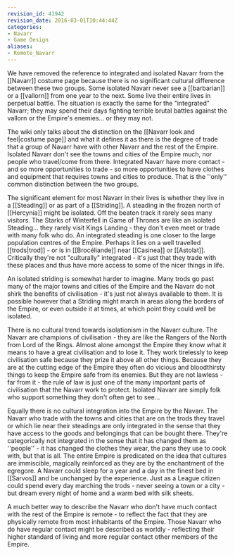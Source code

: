 ```yaml
---
revision_id: 41942
revision_date: 2016-03-01T10:44:44Z
categories:
- Navarr
- Game Design
aliases:
- Remote_Navarr
---
```



We have removed the reference to integrated and isolated Navarr from the [[Navarr]] costume page because there is no significant cultural difference between these two groups. Some isolated Navarr never see a [[barbarian]] or a [[vallorn]] from one year to the next. Some live their entire lives in perpetual battle. The situation is exactly the same for the "integrated" Navarr; they may spend their days fighting terrible brutal battles against the vallorn or the Empire's enemies... or they may not.

The wiki only talks about the distinction on the [[Navarr look and feel|costume page]] and what it defines it as there is the degree of trade that a group of Navarr have with other Navarr and the rest of the Empire. Isolated Navarr don't see the towns and cities of the Empire much, nor people who travel/come from there. Integrated Navarr have more contact - and so more opportunities to trade - so more opportunities to have clothes and equipment that requires towns and cities to produce. That is the ''only'' common distinction between the two groups.

The significant element for most Navarr in their lives is whether they live in a [[Steading]] or as part of a [[Striding]]. A steading in the frozen north of [[Hercynia]] might be isolated. Off the beaten track it rarely sees many visitors. The Starks of Winterfell in Game of Thrones are like an isolated Steading... they rarely visit Kings Landing - they don't even meet or trade with many folk who do. An integrated steading is one closer to the large population centres of the Empire. Perhaps it lies on a well travelled [[trods|trod]] - or is in [[Brocéliande]] near [[Casinea]] or [[Astolat]]. Critically they're not "culturally" integrated - it's just that they trade with these places and thus have more access to some of the nicer things in life.

An isolated striding is somewhat harder to imagine. Many trods go past many of the major towns and cities of the Empire and the Navarr do not shirk the benefits of civilisation - it's just not always available to them. It is possible however that a Striding might march in areas along the borders of the Empire, or even outside it at times, at which point they could well be isolated.

There is no cultural trend towards isolationism in the Navarr culture. The Navarr are champions of civilisation - they are like the Rangers of the North from Lord of the Rings.  Almost alone amongst the Empire they know what it means to have a great civilisation and to lose it. They work tirelessly to keep civilisation safe because they prize it above all other things. Because they are at the cutting edge of the Empire they often do vicious and bloodthirsty things to keep the Empire safe from its enemies. But they are not lawless - far from it - the rule of law is just one of the many important parts of civilisation that the Navarr work to protect. Isolated Navarr are simply folk who support something they don't often get to see...

Equally there is no cultural integration into the Empire by the Navarr. The Navarr who trade with the towns and cities that are on the trods they travel or which lie near their steadings are only integrated in the sense that they have access to the goods and belongings that can be bought there. They're categorically not integrated in the sense that it has changed them as ''people'' - it has changed the clothes they wear, the pans they use to cook with, but that is all. The entire Empire is predicated on the idea that cultures are immiscible, magically reinforced as they are by the enchantment of the egregore. A Navarr could sleep for a year and a day in the finest bed in [[Sarvos]] and be unchanged by the experience. Just as a League citizen could spend every day marching the trods - never seeing a town or a city - but dream every night of home and a warm bed with silk sheets.

A much better way to describe the Navarr who don't have much contact with the rest of the Empire is remote - to reflect the fact that they are physically remote from most inhabitants of the Empire. Those Navarr who do have regular contact might be described as worldly - reflecting their higher standard of living and more regular contact other members of the Empire.


